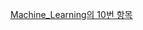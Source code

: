 [Machine_Learning의 10번 항목](https://github.com/fightmeat/TIL/blob/8dc4649c3f2bfffe7088365806a29358c81914b1/Machine_Learning/10.%20%EC%8B%A4%EC%A0%84%EC%98%88%EC%A0%9C(tips).ipynb)
